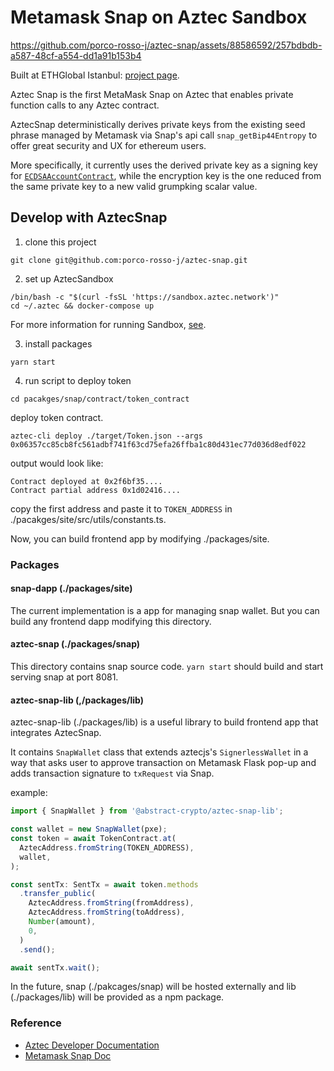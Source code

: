 # Metamask Snap on Aztec Sandbox

https://github.com/porco-rosso-j/aztec-snap/assets/88586592/257bdbdb-a587-48cf-a554-dd1a91b153b4


Built at ETHGlobal Istanbul: [project page](https://ethglobal.com/showcase/aztecsnap-prn4s).

Aztec Snap is the first MetaMask Snap on Aztec that enables private function calls to any Aztec contract.

AztecSnap deterministically derives private keys from the existing seed phrase managed by Metamask via Snap's api call `snap_getBip44Entropy` to offer great security and UX for ethereum users.

More specifically, it currently uses the derived private key as a signing key for [`ECDSAAccountContract`](https://github.com/AztecProtocol/aztec-packages/tree/aztec-packages-v0.16.7/yarn-project/noir-contracts/src/contracts/ecdsa_account_contract/src), while the encryption key is the one reduced from the same private key to a new valid grumpking scalar value.

## Develop with AztecSnap

1. clone this project

```shell
git clone git@github.com:porco-rosso-j/aztec-snap.git
```

2. set up AztecSandbox

```shell
/bin/bash -c "$(curl -fsSL 'https://sandbox.aztec.network')"
cd ~/.aztec && docker-compose up
```

For more information for running Sandbox, [see](https://docs.aztec.network/dev_docs/cli/sandbox-reference).

3. install packages

```shell
yarn start
```

4. run script to deploy token

```shell
cd pacakges/snap/contract/token_contract
```

deploy token contract.

```shell
aztec-cli deploy ./target/Token.json --args 0x06357cc85cb8fc561adbf741f63cd75efa26ffba1c80d431ec77d036d8edf022
```

output would look like:

```shell
Contract deployed at 0x2f6bf35....
Contract partial address 0x1d02416....
```

copy the first address and paste it to `TOKEN_ADDRESS` in ./pacakges/site/src/utils/constants.ts.

Now, you can build frontend app by modifying ./packages/site.

### Packages

#### snap-dapp (./packages/site)

The current implementation is a app for managing snap wallet. But you can build any frontend dapp modifying this directory.

#### aztec-snap (./packages/snap)

This directory contains snap source code. `yarn start` should build and start serving snap at port 8081.

#### aztec-snap-lib (,/packages/lib)

aztec-snap-lib (./packages/lib) is a useful library to build frontend app that integrates AztecSnap.

It contains `SnapWallet` class that extends aztecjs's `SignerlessWallet` in a way that asks user to approve transaction on Metamask Flask pop-up and adds transaction signature to `txRequest` via Snap.

example:

```javascript
import { SnapWallet } from '@abstract-crypto/aztec-snap-lib';

const wallet = new SnapWallet(pxe);
const token = await TokenContract.at(
  AztecAddress.fromString(TOKEN_ADDRESS),
  wallet,
);

const sentTx: SentTx = await token.methods
  .transfer_public(
    AztecAddress.fromString(fromAddress),
    AztecAddress.fromString(toAddress),
    Number(amount),
    0,
  )
  .send();

await sentTx.wait();
```

In the future, snap (./pakcages/snap) will be hosted externally and lib (./packages/lib) will be provided as a npm package.

### Reference

- [Aztec Developer Documentation](https://docs.aztec.network/dev_docs/getting_started/main)
- [Metamask Snap Doc](https://docs.metamask.io/snaps/)
